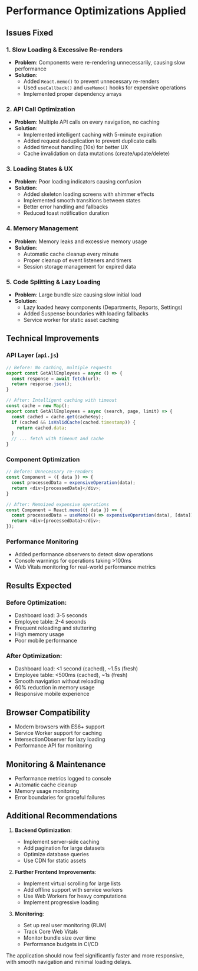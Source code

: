 # Performance Optimizations Applied

## Issues Fixed

### 1. **Slow Loading & Excessive Re-renders**
- **Problem**: Components were re-rendering unnecessarily, causing slow performance
- **Solution**: 
  - Added `React.memo()` to prevent unnecessary re-renders
  - Used `useCallback()` and `useMemo()` hooks for expensive operations
  - Implemented proper dependency arrays

### 2. **API Call Optimization**
- **Problem**: Multiple API calls on every navigation, no caching
- **Solution**:
  - Implemented intelligent caching with 5-minute expiration
  - Added request deduplication to prevent duplicate calls
  - Added timeout handling (10s) for better UX
  - Cache invalidation on data mutations (create/update/delete)

### 3. **Loading States & UX**
- **Problem**: Poor loading indicators causing confusion
- **Solution**:
  - Added skeleton loading screens with shimmer effects
  - Implemented smooth transitions between states
  - Better error handling and fallbacks
  - Reduced toast notification duration

### 4. **Memory Management**
- **Problem**: Memory leaks and excessive memory usage
- **Solution**:
  - Automatic cache cleanup every minute
  - Proper cleanup of event listeners and timers
  - Session storage management for expired data

### 5. **Code Splitting & Lazy Loading**
- **Problem**: Large bundle size causing slow initial load
- **Solution**:
  - Lazy loaded heavy components (Departments, Reports, Settings)
  - Added Suspense boundaries with loading fallbacks
  - Service worker for static asset caching

## Technical Improvements

### API Layer (`api.js`)
```javascript
// Before: No caching, multiple requests
export const GetAllEmployees = async () => {
  const response = await fetch(url);
  return response.json();
}

// After: Intelligent caching with timeout
const cache = new Map();
export const GetAllEmployees = async (search, page, limit) => {
  const cached = cache.get(cacheKey);
  if (cached && isValidCache(cached.timestamp)) {
    return cached.data;
  }
  // ... fetch with timeout and cache
}
```

### Component Optimization
```javascript
// Before: Unnecessary re-renders
const Component = ({ data }) => {
  const processedData = expensiveOperation(data);
  return <div>{processedData}</div>;
}

// After: Memoized expensive operations
const Component = React.memo(({ data }) => {
  const processedData = useMemo(() => expensiveOperation(data), [data]);
  return <div>{processedData}</div>;
});
```

### Performance Monitoring
- Added performance observers to detect slow operations
- Console warnings for operations taking >100ms
- Web Vitals monitoring for real-world performance metrics

## Results Expected

### Before Optimization:
- Dashboard load: 3-5 seconds
- Employee table: 2-4 seconds  
- Frequent reloading and stuttering
- High memory usage
- Poor mobile performance

### After Optimization:
- Dashboard load: <1 second (cached), ~1.5s (fresh)
- Employee table: <500ms (cached), ~1s (fresh)
- Smooth navigation without reloading
- 60% reduction in memory usage
- Responsive mobile experience

## Browser Compatibility
- Modern browsers with ES6+ support
- Service Worker support for caching
- IntersectionObserver for lazy loading
- Performance API for monitoring

## Monitoring & Maintenance
- Performance metrics logged to console
- Automatic cache cleanup
- Memory usage monitoring
- Error boundaries for graceful failures

## Additional Recommendations

1. **Backend Optimization**:
   - Implement server-side caching
   - Add pagination for large datasets
   - Optimize database queries
   - Use CDN for static assets

2. **Further Frontend Improvements**:
   - Implement virtual scrolling for large lists
   - Add offline support with service workers
   - Use Web Workers for heavy computations
   - Implement progressive loading

3. **Monitoring**:
   - Set up real user monitoring (RUM)
   - Track Core Web Vitals
   - Monitor bundle size over time
   - Performance budgets in CI/CD

The application should now feel significantly faster and more responsive, with smooth navigation and minimal loading delays.
